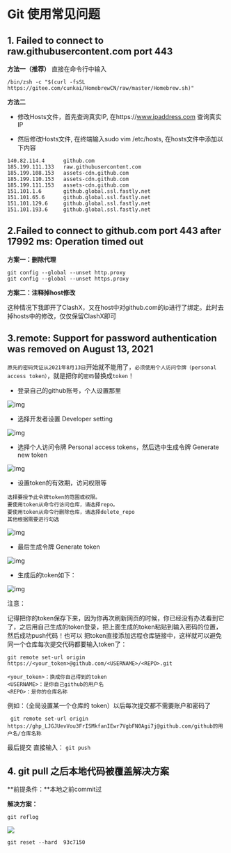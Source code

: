 # Git 使用常见问题



## 1. Failed to connect to raw.githubusercontent.com port 443

**方法一（推荐）**
直接在命令行中输入

```
/bin/zsh -c "$(curl -fsSL https://gitee.com/cunkai/HomebrewCN/raw/master/Homebrew.sh)"
```



**方法二**

- 修改Hosts文件，首先查询真实IP, 在https://www.ipaddress.com 查询真实IP

- 然后修改Hosts文件, 在终端输入sudo vim /etc/hosts, 在hosts文件中添加以下内容

```
140.82.114.4      github.com
185.199.111.133   raw.githubusercontent.com
185.199.108.153   assets-cdn.github.com
185.199.110.153   assets-cdn.github.com
185.199.111.153   assets-cdn.github.com
151.101.1.6       github.global.ssl.fastly.net
151.101.65.6      github.global.ssl.fastly.net
151.101.129.6     github.global.ssl.fastly.net
151.101.193.6     github.global.ssl.fastly.net
```


## 2.Failed to connect to github.com port 443 after 17992 ms: Operation timed out

**方案一：删除代理**

```
git config --global --unset http.proxy
git config --global --unset https.proxy
```



**方案二：注释掉host修改**

这种情况下我即开了ClashX，又在host中对github.com的ip进行了绑定。此时去掉hosts中的修改，仅仅保留ClashX即可



## 3.remote: Support for password authentication was removed on August 13, 2021

`原先的密码凭证从2021年8月13日`开始就不能用了，`必须使用个人访问令牌（personal access token）`，就是把你的`密码`替换成`token`！

- 登录自己的github账号，个人设置那里

![img](1.png)

- 选择开发者设置 Developer setting

![img](2.png)

- 选择个人访问令牌 Personal access tokens，然后选中生成令牌 Generate new token

![img](3.png)

- 设置token的有效期，访问权限等

```
选择要授予此令牌token的范围或权限。
要使用token从命令行访问仓库，请选择repo。
要使用token从命令行删除仓库，请选择delete_repo
其他根据需要进行勾选
```

![img](4.png)

- 最后生成令牌 Generate token

![img](/Users/apple/Documents/P14_VersionControlAndCodeReview/Git/Git_QA/5.png)

- 生成后的token如下：

![img](6.png)

注意：

记得把你的token保存下来，因为你再次刷新网页的时候，你已经没有办法看到它了，之后用自己生成的token登录，把上面生成的token粘贴到输入密码的位置，然后成功push代码！也可以 把token直接添加远程仓库链接中，这样就可以避免同一个仓库每次提交代码都要输入token了：

```
git remote set-url origin https://<your_token>@github.com/<USERNAME>/<REPO>.git

<your_token>：换成你自己得到的token
<USERNAME>：是你自己github的用户名
<REPO>：是你的仓库名称
```




例如：（全局设置某一个仓库的 token）以后每次提交都不需要账户和密码了

` git remote set-url origin https://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@github.com/github的用户名/仓库名称`

最后提交 直接输入： `git push`     


## 4. git pull 之后本地代码被覆盖解决方案

**前提条件：**本地之前commit过

**解决方案：**

```
git reflog
```

![](7.png)

```
git reset --hard  93c7150
```

  

